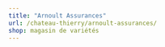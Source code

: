 ```yaml
---
title: "Arnoult Assurances"
url: /chateau-thierry/arnoult-assurances/
shop: magasin de variétés
---
```

